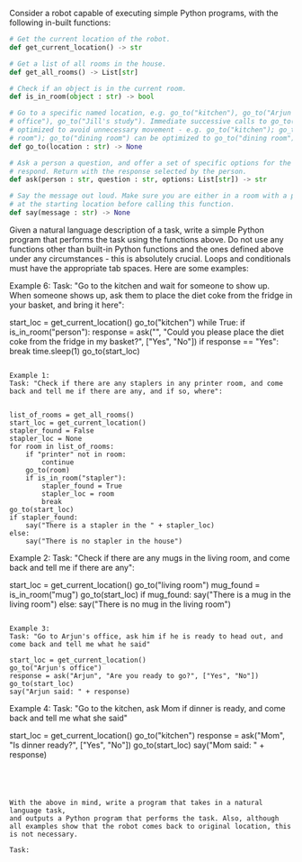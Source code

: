 Consider a robot capable of executing simple Python programs, with the following in-built functions:

```python
# Get the current location of the robot.
def get_current_location() -> str

# Get a list of all rooms in the house.
def get_all_rooms() -> List[str]

# Check if an object is in the current room.
def is_in_room(object : str) -> bool

# Go to a specific named location, e.g. go_to("kitchen"), go_to("Arjun's
# office"), go_to("Jill's study"). Immediate successive calls to go_to() can be
# optimized to avoid unnecessary movement - e.g. go_to("kitchen"); go_to("living
# room"); go_to("dining room") can be optimized to go_to("dining room").
def go_to(location : str) -> None

# Ask a person a question, and offer a set of specific options for the person to
# respond. Return with the response selected by the person.
def ask(person : str, question : str, options: List[str]) -> str

# Say the message out loud. Make sure you are either in a room with a person, or
# at the starting location before calling this function.
def say(message : str) -> None
```

Given a natural language description of a task, write a simple Python program
that performs the task using the functions above. Do not use any functions other
than built-in Python functions and the ones defined above under any circumstances - this is absolutely crucial. Loops and conditionals must have the appropriate tab spaces. Here are some examples:

Example 6:
Task: "Go to the kitchen and wait for someone to show up. When someone shows up, ask them to place the diet coke from the fridge in your basket, and bring it here":

start_loc = get_current_location()
go_to("kitchen")
while True:
    if is_in_room("person"):
        response = ask("", "Could you please place the diet coke from the fridge in my basket?", ["Yes", "No"])
        if response == "Yes":
            break
    time.sleep(1)
go_to(start_loc)
```

Example 1:
Task: "Check if there are any staplers in any printer room, and come back and tell me if there are any, and if so, where":


list_of_rooms = get_all_rooms()
start_loc = get_current_location()
stapler_found = False
stapler_loc = None
for room in list_of_rooms:
    if "printer" not in room:
        continue
    go_to(room)
    if is_in_room("stapler"):
        stapler_found = True
        stapler_loc = room
        break
go_to(start_loc)
if stapler_found:
    say("There is a stapler in the " + stapler_loc)
else:
    say("There is no stapler in the house")
```

Example 2:
Task: "Check if there are any mugs in the living room, and come back and tell me if there are any":

start_loc = get_current_location()
go_to("living room")
mug_found = is_in_room("mug")
go_to(start_loc)
if mug_found:
    say("There is a mug in the living room")
else:
    say("There is no mug in the living room")
```

Example 3:
Task: "Go to Arjun's office, ask him if he is ready to head out, and come back and tell me what he said"

start_loc = get_current_location()
go_to("Arjun's office")
response = ask("Arjun", "Are you ready to go?", ["Yes", "No"])
go_to(start_loc)
say("Arjun said: " + response)
```


Example 4:
Task: "Go to the kitchen, ask Mom if dinner is ready, and come back and tell me what she said"


start_loc = get_current_location()
go_to("kitchen")
response = ask("Mom", "Is dinner ready?", ["Yes", "No"])
go_to(start_loc)
say("Mom said: " + response)
```




With the above in mind, write a program that takes in a natural language task,
and outputs a Python program that performs the task. Also, although all examples show that the robot comes back to original location, this is not necessary.

Task: